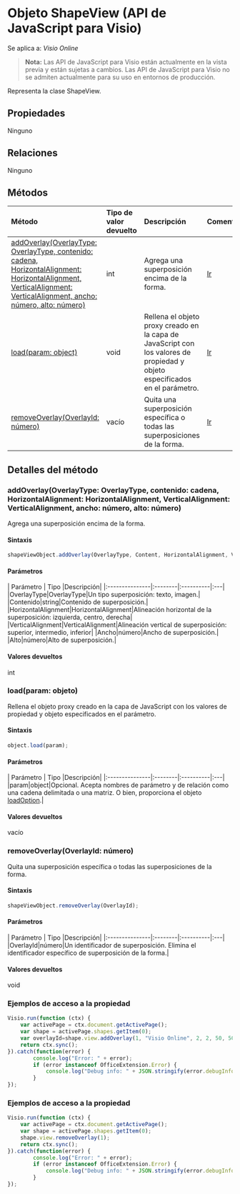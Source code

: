 # <a name="shapeview-object-javascript-api-for-visio"></a>Objeto ShapeView (API de JavaScript para Visio)

Se aplica a: _Visio Online_
>**Nota:** Las API de JavaScript para Visio están actualmente en la vista previa y están sujetas a cambios. Las API de JavaScript para Visio no se admiten actualmente para su uso en entornos de producción.

Representa la clase ShapeView.

## <a name="properties"></a>Propiedades

Ninguno

## <a name="relationships"></a>Relaciones
Ninguno

## <a name="methods"></a>Métodos

| Método           | Tipo de valor devuelto    |Descripción| Comentarios|
|:---------------|:--------|:----------|:---|
|[addOverlay(OverlayType: OverlayType, contenido: cadena, HorizontalAlignment: HorizontalAlignment, VerticalAlignment: VerticalAlignment, ancho: número, alto: número)](#addoverlayoverlaytype-overlaytype-content-string-horizontalalignment-horizontalalignment-verticalalignment-verticalalignment-width-number-height-number)|int|Agrega una superposición encima de la forma.|[Ir](https://github.com/OfficeDev/office-js-docs/issues/new?title=Visio-shapeView-addOverlay)|
|[load(param: object)](#loadparam-object)|void|Rellena el objeto proxy creado en la capa de JavaScript con los valores de propiedad y objeto especificados en el parámetro.|[Ir](https://github.com/OfficeDev/office-js-docs/issues/new?title=Visio-shapeView-load)|
|[removeOverlay(OverlayId: número)](#removeoverlayoverlayid-number)|vacío|Quita una superposición específica o todas las superposiciones de la forma.|[Ir](https://github.com/OfficeDev/office-js-docs/issues/new?title=Visio-shapeView-removeOverlay)|

## <a name="method-details"></a>Detalles del método


### <a name="addoverlayoverlaytype-overlaytype-content-string-horizontalalignment-horizontalalignment-verticalalignment-verticalalignment-width-number-height-number"></a>addOverlay(OverlayType: OverlayType, contenido: cadena, HorizontalAlignment: HorizontalAlignment, VerticalAlignment: VerticalAlignment, ancho: número, alto: número)
Agrega una superposición encima de la forma.

#### <a name="syntax"></a>Sintaxis
```js
shapeViewObject.addOverlay(OverlayType, Content, HorizontalAlignment, VerticalAlignment, Width, Height);
```

#### <a name="parameters"></a>Parámetros
| Parámetro    | Tipo   |Descripción|
|:---------------|:--------|:----------|:---|
|OverlayType|OverlayType|Un tipo superposición: texto, imagen.|
|Contenido|string|Contenido de superposición.|
|HorizontalAlignment|HorizontalAlignment|Alineación horizontal de la superposición: izquierda, centro, derecha|
|VerticalAlignment|VerticalAlignment|Alineación vertical de superposición: superior, intermedio, inferior|
|Ancho|número|Ancho de superposición.|
|Alto|número|Alto de superposición.|

#### <a name="returns"></a>Valores devueltos
int

### <a name="loadparam-object"></a>load(param: objeto)
Rellena el objeto proxy creado en la capa de JavaScript con los valores de propiedad y objeto especificados en el parámetro.

#### <a name="syntax"></a>Sintaxis
```js
object.load(param);
```

#### <a name="parameters"></a>Parámetros
| Parámetro    | Tipo   |Descripción|
|:---------------|:--------|:----------|:---|
|param|object|Opcional. Acepta nombres de parámetro y de relación como una cadena delimitada o una matriz. O bien, proporciona el objeto [loadOption](loadoption.md).|

#### <a name="returns"></a>Valores devueltos
vacío

### <a name="removeoverlayoverlayid-number"></a>removeOverlay(OverlayId: número)
Quita una superposición específica o todas las superposiciones de la forma.

#### <a name="syntax"></a>Sintaxis
```js
shapeViewObject.removeOverlay(OverlayId);
```

#### <a name="parameters"></a>Parámetros
| Parámetro    | Tipo   |Descripción|
|:---------------|:--------|:----------|:---|
|OverlayId|número|Un identificador de superposición. Elimina el identificador específico de superposición de la forma.|

#### <a name="returns"></a>Valores devueltos
void

### <a name="property-access-examples"></a>Ejemplos de acceso a la propiedad
```js
Visio.run(function (ctx) { 
    var activePage = ctx.document.getActivePage();
    var shape = activePage.shapes.getItem(0);
    var overlayId=shape.view.addOverlay(1, "Visio Online", 2, 2, 50, 50);
    return ctx.sync();
}).catch(function(error) {
        console.log("Error: " + error);
        if (error instanceof OfficeExtension.Error) {
            console.log("Debug info: " + JSON.stringify(error.debugInfo));
        }
});
```

### <a name="property-access-examples"></a>Ejemplos de acceso a la propiedad
```js
Visio.run(function (ctx) { 
    var activePage = ctx.document.getActivePage();
    var shape = activePage.shapes.getItem(0);
    shape.view.removeOverlay(1);
    return ctx.sync();
}).catch(function(error) {
        console.log("Error: " + error);
        if (error instanceof OfficeExtension.Error) {
            console.log("Debug info: " + JSON.stringify(error.debugInfo));
        }
});
```
